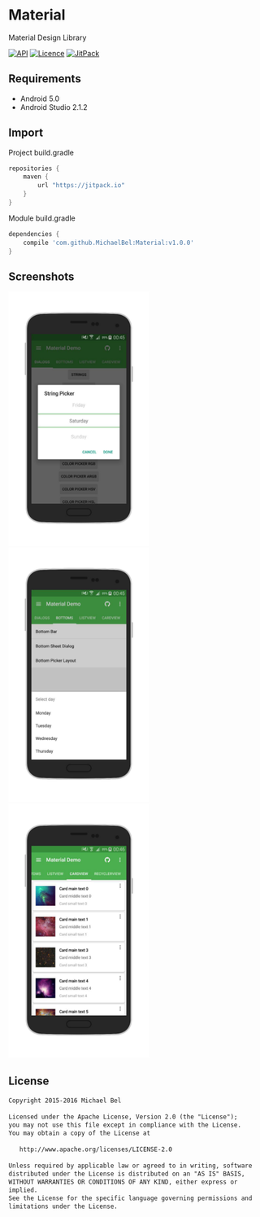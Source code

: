 # Material
Material Design Library

[![API](https://img.shields.io/badge/API-21%2B-blue.svg)](https://github.com/michaelbel/material)
[![Licence](https://img.shields.io/badge/License-Apache_v2.0-blue.svg)](http://www.apache.org/licenses/LICENSE-2.0)
[![JitPack](https://img.shields.io/badge/Jitpack-v1.0.0-blue.svg)](https://jitpack.io/#MichaelBel/Material)

## Requirements

* Android 5.0
* Android Studio 2.1.2

## Import
Project build.gradle
```gradle
repositories {
    maven {
        url "https://jitpack.io"
    }
}
```

Module build.gradle
```gradle
dependencies {
    compile 'com.github.MichaelBel:Material:v1.0.0'
}
```

## Screenshots
<img src="/screenshots/screenshot_1.png" height="500px"/>
<img src="/screenshots/screenshot_2.png" height="500px"/>
<img src="/screenshots/screenshot_3.png" height="500px"/>

## License

    Copyright 2015-2016 Michael Bel

    Licensed under the Apache License, Version 2.0 (the "License");
    you may not use this file except in compliance with the License.
    You may obtain a copy of the License at

       http://www.apache.org/licenses/LICENSE-2.0

    Unless required by applicable law or agreed to in writing, software
    distributed under the License is distributed on an "AS IS" BASIS,
    WITHOUT WARRANTIES OR CONDITIONS OF ANY KIND, either express or implied.
    See the License for the specific language governing permissions and
    limitations under the License.
